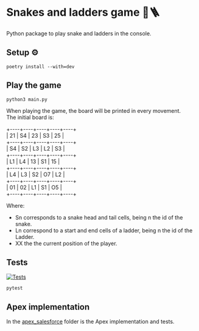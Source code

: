 # Snakes and ladders game 🐍🪜

Python package to play snake and ladders in the console.

## Setup ⚙️

   ```console
   poetry install --with=dev
   ```

## Play the game

   ```console
   python3 main.py
   ```
When playing the game, the board will be printed in every movement.  
The initial board is:

+----+----+----+----+----+  
| 21 | S4 | 23 | S3 | 25 |  
+----+----+----+----+----+  
| S4 | S2 | L3 | L2 | S3 |  
+----+----+----+----+----+  
| L1 | L4 | 13 | S1 | 15 |  
+----+----+----+----+----+  
| L4 | L3 | S2 | O7 | L2 |  
+----+----+----+----+----+  
| 01 | 02 | L1 | S1 | O5 |  
+----+----+----+----+----+  

Where:
- Sn corresponds to a snake head and tail cells, being n the id of the snake.
- Ln correspond to a start and end cells of a ladder, being n the id of the Ladder.
- XX the the current position of the player.

## Tests
[![Tests](https://github.com/alejandropr5/snakes-ladders-game/actions/workflows/test.yaml/badge.svg)](https://github.com/alejandropr5/snakes-ladders-game/actions/workflows/test.yaml)

   ```console
   pytest
   ```

## Apex implementation
In the [apex_salesforce](apex_salesforce) folder is the Apex implementation and tests.
